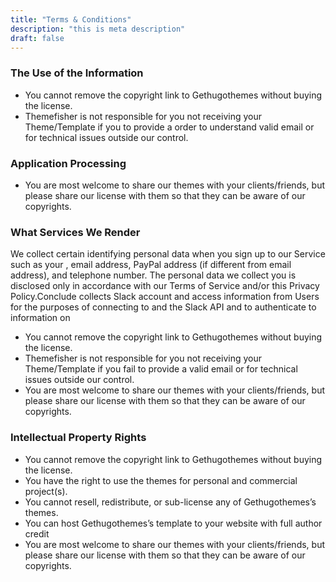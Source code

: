 ```yaml
---
title: "Terms & Conditions"
description: "this is meta description"
draft: false
---
```


### The Use of the Information
* You cannot remove the copyright link to Gethugothemes without buying the license.
* Themefisher is not responsible for you not receiving your Theme/Template if you to provide a order to understand valid email or for technical issues outside our control.


### Application Processing
* You are most welcome to share our themes with your clients/friends, but please share our license with them so that they can be aware of our copyrights.


### What Services We Render
We collect certain identifying personal data when you sign up to our Service such as your , email address, PayPal address (if different from email address), and telephone number. The personal data we collect  you is disclosed only in accordance with our Terms of Service and/or this Privacy Policy.Conclude collects Slack account and access information from Users for the purposes of connecting to and the Slack API and to authenticate to information on
* You cannot remove the copyright link to Gethugothemes without buying the license.
* Themefisher is not responsible for you not receiving your Theme/Template if you fail to provide a valid email or for technical issues outside our control.
* You are most welcome to share our themes with your clients/friends, but please share our license with them so that they can be aware of our copyrights.


### Intellectual Property Rights
* You cannot remove the copyright link to Gethugothemes without buying the license.
* You have the right to use the themes for personal and commercial project(s).
* You cannot resell, redistribute, or sub-license any of Gethugothemes’s themes.
* You can host Gethugothemes’s template to your website with full author credit
* You are most welcome to share our themes with your clients/friends, but please share our license with them so that they can be aware of our copyrights.